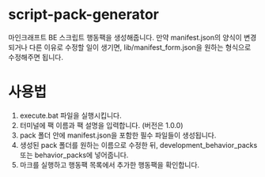 # script-pack-generator

마인크래프트 BE 스크립트 행동팩을 생성해줍니다.
만약 manifest.json의 양식이 변경되거나 다른 이유로 수정할 일이 생기면, 
lib/manifest_form.json을 원하는 형식으로 수정해주면 됩니다.

# 사용법
1. execute.bat 파일을 실행시킵니다. 
2. 터미널에 팩 이름과 팩 설명을 입력합니다. (버전은 1.0.0)
3. pack 폴더 안에 manifest.json을 포함한 필수 파일들이 생성됩니다.
4. 생성된 pack 폴더를 원하는 이름으로 수정한 뒤, development_behavior_packs 또는 behavior_packs에 넣어줍니다.
5. 마크를 실행하고 행동팩 목록에서 추가한 행동팩을 확인합니다. 
